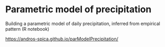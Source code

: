 # Parametric model of precipitation
Building a parametric model of daily precipitation, inferred from empirical pattern (R notebook)

https://andros-spica.github.io/parModelPrecipitation/

